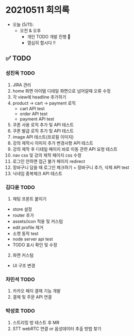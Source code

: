 # 20210511 회의록

- 오늘 (5/11): 
    - 오전 & 오후 
        - 개인 TODO 개발 진행 :punch:
        - 열심히 합시다 !!

## :white_check_mark: TODO
### 성진옥 TODO
1. JIRA 관리
2. home 화면 아이템 디테일 화면으로 넘어갈때 오류 수정
3. 각 view에 headline 추가하기
4. product -> cart -> payment 로직
    - cart API test
    - order API test
    - payment API test
5. 쿠폰 사용 로직 추가 및 API 테스트
6. 쿠폰 발급 로직 추가 및 API 테스트
7. image API 테스트(프로필 이미지)
8. 강의 제작시 이미지 추가 변경사항 API 테스트
9. 강의 제작 후 디테일 페이지 바로 이동 관련 API 요청 테스트
10. nav css 및 강의 제작 페이지 css 수정
11. 로그인 안하면 접근 불가 페이지 redirect
12. 장바구니 담을 때 로그인 체크하기 + 장바구니 추가, 삭제 API test
13. 닉네임 중복체크 API 테스트

### 김다윤 TODO
1. 채팅 프론트 붙이기
  - store 설정 
  - router 추가
  - assets/icon 적용 및 커스텀
  - edit profile 제거
  - 소켓 동작 test
  - node server api test
  - TODO 표시 확인 및 수정
2. 화면 커스텀
  - UI 구조 변경

### 차민석 TODO
1. 카카오 페이 결제 기능 개발
2. 결제 및 주문 API 연결

### 박성호 TODO
1. 스트리밍 방 테스트 후 MR
2. STT webRTC 연결 or 음성데이터 추출 방법 찾기